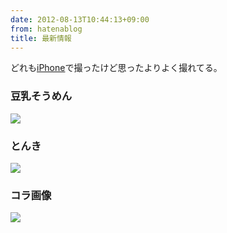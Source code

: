 ```yaml
---
date: 2012-08-13T10:44:13+09:00
from: hatenablog
title: 最新情報
---
```


<p>どれも<a class="keyword" href="http://d.hatena.ne.jp/keyword/iPhone">iPhone</a>で撮ったけど思ったよりよく撮れてる。</p>

<div class="section">
    <h3>豆乳そうめん</h3>
    <p><img src="http://dl.dropbox.com/u/5978869/image/20120813_104124.png" /></p>

</div>
<div class="section">
    <h3>とんき</h3>
    <p><img src="http://dl.dropbox.com/u/5978869/image/20120813_104209.png" /></p>

</div>
<div class="section">
    <h3>コラ画像</h3>
    <p><img src="http://dl.dropbox.com/u/5978869/image/20120813_104239.png" /></p>

</div>
